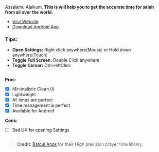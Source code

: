 Assalamu Alaikum,
**This is will help you to get the accurate time for salah from all over the world.**
- [Visit Website](https://namaj.vercel.app)
- [Download Android App](https://github.com/NazmusSayad/prayer-time/raw/master/app-release.apk)

### Tips:
- **Open Settings:** Right click anywhere(Mouse) or Hold down anywhere(Touch)
- **Toggle Full Screen:** Double Click anywhere
- **Toggle Cursor:** Ctrl+leftClick

## 
**Pros:**
- [x] Minimalistic Clean UI
- [x] Lightweight
- [x] All times are perfect
- [x] Time management is perfect
- [x] Available for Android

**Cons:**
- [ ] Bad UX for opening Settings

## 
> **Credit:** [Batoul Apps](https://github.com/batoulapps/Adhan) for their High precision prayer time library.
